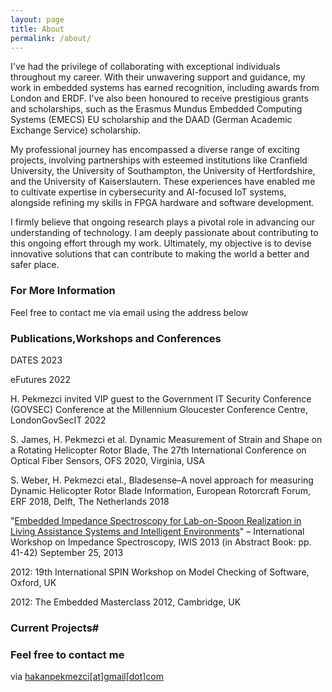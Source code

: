 ```yaml
---
layout: page
title: About
permalink: /about/
---
```


I've had the privilege of collaborating with exceptional individuals throughout my career. With their unwavering support and guidance, my work in embedded systems has earned recognition, including awards from London and ERDF. I've also been honoured to receive prestigious grants and scholarships, such as the Erasmus Mundus Embedded Computing Systems (EMECS) EU scholarship and the DAAD (German Academic Exchange Service) scholarship.

My professional journey has encompassed a diverse range of exciting projects, involving partnerships with esteemed institutions like Cranfield University, the University of Southampton, the University of Hertfordshire, and the University of Kaiserslautern. These experiences have enabled me to cultivate expertise in cybersecurity and AI-focused IoT systems, alongside refining my skills in FPGA hardware and software development.

I firmly believe that ongoing research plays a pivotal role in advancing our understanding of technology. I am deeply passionate about contributing to this ongoing effort through my work. Ultimately, my objective is to devise innovative solutions that can contribute to making the world a better and safer place.

### For More Information

Feel free to contact me via email using the address below


### Publications,Workshops and Conferences

DATES 2023

eFutures 2022

H. Pekmezci invited VIP guest to the Government IT Security Conference (GOVSEC) Conference at the Millennium Gloucester Conference Centre, LondonGovSecIT 2022

S. James, H. Pekmezci et al. Dynamic Measurement of Strain and Shape on a Rotating Helicopter Rotor Blade, The 27th
International Conference on Optical Fiber Sensors, OFS 2020, Virginia, USA

S. Weber, H. Pekmezci etal., Bladesense–A novel approach for measuring Dynamic Helicopter Rotor Blade Information, European Rotorcraft Forum, ERF 2018, Delft, The Netherlands 2018

"[Embedded Impedance Spectroscopy for Lab-on-Spoon Realization in Living Assistance Systems and Intelligent Environments](/images/pekmezci_IWIS_2013_PAK%20_final_pdf.pdf)"
– International Workshop on Impedance Spectroscopy, IWIS 2013 (in Abstract Book: pp. 41-42) September 25, 2013 

2012: 19th International SPIN Workshop on Model Checking of Software, Oxford, UK

2012: The Embedded Masterclass 2012, Cambridge, UK

### Current Projects#


<!--- ### Previous Projects#

#SID-4#

#UCASS version 2#

#A.L.E.R.T.#

#M.B.S.#

#Alphaville HFT Quant Analysis platform#

#Bladesense#

#Accelerating Heston Model: Options Pricer Device (Xilinx Virtex-7 FPGA)#

#Lab-on-spoon project#

#Embedded Impedance Spectroscopy, AI application on DSPs#

#Wyrd-in: self adaptive task and calendar manager#

#Heston model calibration unit simulator multiplatform (private repository)#

#Triaxial Anisotropic Magnetoresistive (AMR) sensor for 3D localisation remapping#

#Sensor Signal Processing Techniques for Liquid Characterisation#

#Verification of Digital Systems (OneSpin)#

#SHA-256 Hardware Architecture Implementation on Xilinx FPGA in Quartz (hosted in private Bitbucket repository)#

#IaF Neuron Emulator Implementation on Altera FPGA in Verilog (Part of SpiNNaker)#

#SystemC co-design and Low Power Techniques in ASIC Design Synthesis#

#80-bit Sequence Decoder in SystemVerilog Using 0.35um AMS CMOS Process#

#Multistage Opamp in Cadence Virtuoso Layout with 0.35um AMS CMOS Process#

#E-commerce shopping cart integration to commercial websites on CentOS#

AJAX based dynamic content development#-->

### Feel free to contact me

via [hakanpekmezci[at]gmail[dot]com](mailto:hakanpekmezci[at]gmail[dot]com)
